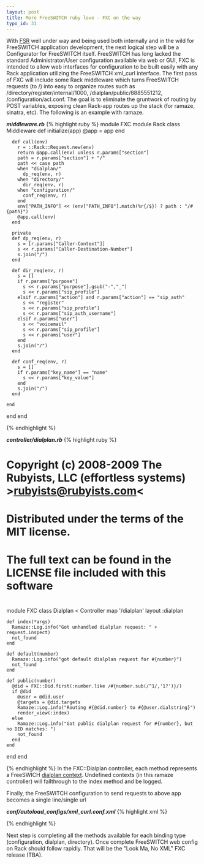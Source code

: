 ```yaml
--- 
layout: post
title: More FreeSWITCH ruby love - FXC on the way
typo_id: 31
---
```

With <a href="http://code.rubyists.com/projects/fs">FSR</a> well under way and being used both internally and in the wild for FreeSWITCH application development, the next logical step will be a Configurator for FreeSWITCH itself.  FreeSWITCH has long lacked the standard Administrator/User configuration available via web or GUI, FXC is intended to allow web interfaces for configuration to be built easily with any Rack application utilizing the FreeSWITCH xml_curl  interface.   The first pass of FXC will include some Rack middleware which turns FreeSWITCH requests (to /) into easy to organize routes such as /directory/register/internal/1000, /dialplan/public/8885551212, /configuration/acl.conf.  The goal is to eliminate the gruntwork of routing by POST variables, exposing clean Rack-app routes up the stack (for ramaze, sinatra, etc).  The following is an example with ramaze.

<strong><em>middleware.rb</em></strong>
{% highlight ruby %}
module FXC
  module Rack
    class Middleware
      def initialize(app)
        @app = app
      end

      def call(env)
        r = ::Rack::Request.new(env)
        return @app.call(env) unless r.params["section"]
        path = r.params["section"] + "/"
        path << case path
        when "dialplan/"
          dp_req(env, r)
        when "directory/"
          dir_req(env, r)
        when "configuration/"
          conf_req(env, r)
        end
        env["PATH_INFO"] << (env["PATH_INFO"].match(%r{/$}) ? path : "/#{path}")
        @app.call(env)
      end

      private
      def dp_req(env, r)
        s = [r.params["Caller-Context"]]
        s << r.params["Caller-Destination-Number"]
        s.join("/")
      end

      def dir_req(env, r)
        s = []
        if r.params["purpose"]
          s << r.params["purpose"].gsub("-","_")
          s << r.params["sip_profile"]
        elsif r.params["action"] and r.params["action"] == "sip_auth"
          s << "register"
          s << r.params["sip_profile"]
          s << r.params["sip_auth_username"]
        elsif r.params["user"]
          s << "voicemail"
          s << r.params["sip_profile"]
          s << r.params["user"]
        end
        s.join("/")
      end

      def conf_req(env, r)
        s = []
        if r.params["key_name"] == "name"
          s << r.params["key_value"]
        end
        s.join("/")
      end

    end
  end
end

{% endhighlight %}

<strong><em>controller/dialplan.rb</em></strong>
{% highlight ruby %}
# Copyright (c) 2008-2009 The Rubyists, LLC (effortless systems) &gt;rubyists@rubyists.com&lt;
# Distributed under the terms of the MIT license.
# The full text can be found in the LICENSE file included with this software
#
module FXC
  class Dialplan < Controller
    map '/dialplan'
    layout :dialplan

    def index(*args)
      Ramaze::Log.info("Got unhandled dialplan request: " + request.inspect)
      not_found
    end

    def default(number)
      Ramaze::Log.info("got default dialplan request for #{number}")
      not_found
    end

    def public(number)
      @did = FXC::Did.first(:number.like /#{number.sub(/^1/,'1?')}/)
      if @did 
        @user = @did.user
        @targets = @did.targets
        Ramaze::Log.info("Routing #{@did.number} to #{@user.dialstring}")
        render_view(:index)
      else
        Ramaze::Log.info("Got public dialplan request for #{number}, but no DID matches: ")
        not_found
      end
    end
  end
end

{% endhighlight %}
In the FXC::Dialplan controller, each method represents a FreeSWICH <a href="http://wiki.freeswitch.org/wiki/Dialplan_XML#Context">dialplan context</a>.  Undefined contexts (in this ramaze controller) will fallthrough to
the index method and be logged.  

Finally,  the FreeSWITCH configuration to send requests to above app becomes a single line/single url

<strong><em>conf/autoload_configs/xml_curl.conf.xml</em></strong>
{% highlight xml %}

<configuration name="xml_curl.conf" description="cURL XML Gateway">
  <bindings>
    <binding name="fxc">
      <param name="gateway-url" value="http://127.0.0.1:9292/" bindings="configuration|directory|dialplan"/>
    </binding>
  </bindings>
</configuration>

{% endhighlight %}

Next step is completing all the methods available for each binding type (configuration, dialplan, directory).  Once complete FreeSWITCH web config on Rack should follow rapidly.  That will be the "Look Ma, No XML" FXC release (TBA). 

